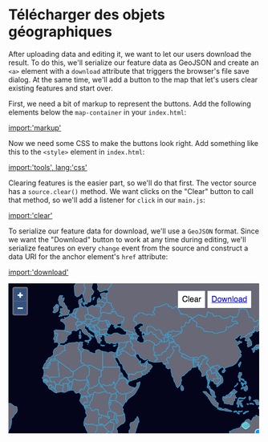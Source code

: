 # Télécharger des objets géographiques

After uploading data and editing it, we want to let our users download the result.  To do this, we'll serialize our feature data as GeoJSON and create an `<a>` element with a `download` attribute that triggers the browser's file save dialog.  At the same time, we'll add a button to the map that let's users clear existing features and start over.

First, we need a bit of markup to represent the buttons.  Add the following elements below the `map-container` in your `index.html`:

[import:'markup'](../../../src/en/examples/vector/download.html)

Now we need some CSS to make the buttons look right.  Add something like this to the `<style>` element in `index.html`:

[import:'tools', lang:'css'](../../../src/en/examples/vector/download.html)

Clearing features is the easier part, so we'll do that first.  The vector source has a `source.clear()` method.  We want clicks on the "Clear" button to call that method, so we'll add a listener for `click` in our `main.js`:

[import:'clear'](../../../src/en/examples/vector/download.js)

To serialize our feature data for download, we'll use a `GeoJSON` format.  Since we want the "Download" button to work at any time during editing, we'll serialize features on every `change` event from the source and construct a data URI for the anchor element's `href` attribute:

[import:'download'](../../../src/en/examples/vector/download.js)

![Boutons pour effacer et télécharger la donnée](download.png)
